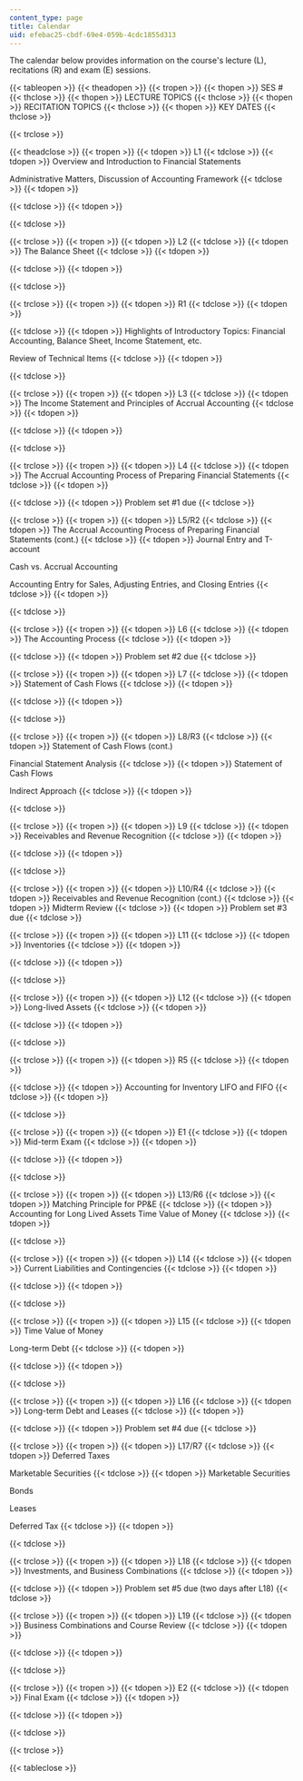 ```yaml
---
content_type: page
title: Calendar
uid: efebac25-cbdf-69e4-059b-4cdc1855d313
---
```


The calendar below provides information on the course's lecture (L), recitations (R) and exam (E) sessions.

{{< tableopen >}}
{{< theadopen >}}
{{< tropen >}}
{{< thopen >}}
SES #
{{< thclose >}}
{{< thopen >}}
LECTURE TOPICS
{{< thclose >}}
{{< thopen >}}
RECITATION TOPICS
{{< thclose >}}
{{< thopen >}}
KEY DATES
{{< thclose >}}

{{< trclose >}}

{{< theadclose >}}
{{< tropen >}}
{{< tdopen >}}
L1
{{< tdclose >}}
{{< tdopen >}}
Overview and Introduction to Financial Statements  
  
Administrative Matters, Discussion of Accounting Framework
{{< tdclose >}}
{{< tdopen >}}

{{< tdclose >}}
{{< tdopen >}}

{{< tdclose >}}

{{< trclose >}}
{{< tropen >}}
{{< tdopen >}}
L2
{{< tdclose >}}
{{< tdopen >}}
The Balance Sheet
{{< tdclose >}}
{{< tdopen >}}

{{< tdclose >}}
{{< tdopen >}}

{{< tdclose >}}

{{< trclose >}}
{{< tropen >}}
{{< tdopen >}}
R1
{{< tdclose >}}
{{< tdopen >}}

{{< tdclose >}}
{{< tdopen >}}
Highlights of Introductory Topics: Financial Accounting, Balance Sheet, Income Statement, etc.  
  
Review of Technical Items
{{< tdclose >}}
{{< tdopen >}}

{{< tdclose >}}

{{< trclose >}}
{{< tropen >}}
{{< tdopen >}}
L3
{{< tdclose >}}
{{< tdopen >}}
The Income Statement and Principles of Accrual Accounting
{{< tdclose >}}
{{< tdopen >}}

{{< tdclose >}}
{{< tdopen >}}

{{< tdclose >}}

{{< trclose >}}
{{< tropen >}}
{{< tdopen >}}
L4
{{< tdclose >}}
{{< tdopen >}}
The Accrual Accounting Process of Preparing Financial Statements
{{< tdclose >}}
{{< tdopen >}}

{{< tdclose >}}
{{< tdopen >}}
Problem set #1 due
{{< tdclose >}}

{{< trclose >}}
{{< tropen >}}
{{< tdopen >}}
L5/R2
{{< tdclose >}}
{{< tdopen >}}
The Accrual Accounting Process of Preparing Financial Statements (cont.)
{{< tdclose >}}
{{< tdopen >}}
Journal Entry and T-account  
  
Cash vs. Accrual Accounting  
  
Accounting Entry for Sales, Adjusting Entries, and Closing Entries
{{< tdclose >}}
{{< tdopen >}}

{{< tdclose >}}

{{< trclose >}}
{{< tropen >}}
{{< tdopen >}}
L6
{{< tdclose >}}
{{< tdopen >}}
The Accounting Process
{{< tdclose >}}
{{< tdopen >}}

{{< tdclose >}}
{{< tdopen >}}
Problem set #2 due
{{< tdclose >}}

{{< trclose >}}
{{< tropen >}}
{{< tdopen >}}
L7
{{< tdclose >}}
{{< tdopen >}}
Statement of Cash Flows
{{< tdclose >}}
{{< tdopen >}}

{{< tdclose >}}
{{< tdopen >}}

{{< tdclose >}}

{{< trclose >}}
{{< tropen >}}
{{< tdopen >}}
L8/R3
{{< tdclose >}}
{{< tdopen >}}
Statement of Cash Flows (cont.)  
  
Financial Statement Analysis
{{< tdclose >}}
{{< tdopen >}}
Statement of Cash Flows  
  
Indirect Approach
{{< tdclose >}}
{{< tdopen >}}

{{< tdclose >}}

{{< trclose >}}
{{< tropen >}}
{{< tdopen >}}
L9
{{< tdclose >}}
{{< tdopen >}}
Receivables and Revenue Recognition
{{< tdclose >}}
{{< tdopen >}}

{{< tdclose >}}
{{< tdopen >}}

{{< tdclose >}}

{{< trclose >}}
{{< tropen >}}
{{< tdopen >}}
L10/R4
{{< tdclose >}}
{{< tdopen >}}
Receivables and Revenue Recognition (cont.)
{{< tdclose >}}
{{< tdopen >}}
Midterm Review
{{< tdclose >}}
{{< tdopen >}}
Problem set #3 due
{{< tdclose >}}

{{< trclose >}}
{{< tropen >}}
{{< tdopen >}}
L11
{{< tdclose >}}
{{< tdopen >}}
Inventories
{{< tdclose >}}
{{< tdopen >}}

{{< tdclose >}}
{{< tdopen >}}

{{< tdclose >}}

{{< trclose >}}
{{< tropen >}}
{{< tdopen >}}
L12
{{< tdclose >}}
{{< tdopen >}}
Long-lived Assets
{{< tdclose >}}
{{< tdopen >}}

{{< tdclose >}}
{{< tdopen >}}

{{< tdclose >}}

{{< trclose >}}
{{< tropen >}}
{{< tdopen >}}
R5
{{< tdclose >}}
{{< tdopen >}}

{{< tdclose >}}
{{< tdopen >}}
Accounting for Inventory LIFO and FIFO
{{< tdclose >}}
{{< tdopen >}}

{{< tdclose >}}

{{< trclose >}}
{{< tropen >}}
{{< tdopen >}}
E1
{{< tdclose >}}
{{< tdopen >}}
Mid-term Exam
{{< tdclose >}}
{{< tdopen >}}

{{< tdclose >}}
{{< tdopen >}}

{{< tdclose >}}

{{< trclose >}}
{{< tropen >}}
{{< tdopen >}}
L13/R6
{{< tdclose >}}
{{< tdopen >}}
Matching Principle for PP&E
{{< tdclose >}}
{{< tdopen >}}
Accounting for Long Lived Assets Time Value of Money
{{< tdclose >}}
{{< tdopen >}}

{{< tdclose >}}

{{< trclose >}}
{{< tropen >}}
{{< tdopen >}}
L14
{{< tdclose >}}
{{< tdopen >}}
Current Liabilities and Contingencies
{{< tdclose >}}
{{< tdopen >}}

{{< tdclose >}}
{{< tdopen >}}

{{< tdclose >}}

{{< trclose >}}
{{< tropen >}}
{{< tdopen >}}
L15
{{< tdclose >}}
{{< tdopen >}}
Time Value of Money  
  
Long-term Debt
{{< tdclose >}}
{{< tdopen >}}

{{< tdclose >}}
{{< tdopen >}}

{{< tdclose >}}

{{< trclose >}}
{{< tropen >}}
{{< tdopen >}}
L16
{{< tdclose >}}
{{< tdopen >}}
Long-term Debt and Leases
{{< tdclose >}}
{{< tdopen >}}

{{< tdclose >}}
{{< tdopen >}}
Problem set #4 due
{{< tdclose >}}

{{< trclose >}}
{{< tropen >}}
{{< tdopen >}}
L17/R7
{{< tdclose >}}
{{< tdopen >}}
Deferred Taxes  
  
Marketable Securities
{{< tdclose >}}
{{< tdopen >}}
Marketable Securities  
  
Bonds  
  
Leases  
  
Deferred Tax
{{< tdclose >}}
{{< tdopen >}}

{{< tdclose >}}

{{< trclose >}}
{{< tropen >}}
{{< tdopen >}}
L18
{{< tdclose >}}
{{< tdopen >}}
Investments, and Business Combinations
{{< tdclose >}}
{{< tdopen >}}

{{< tdclose >}}
{{< tdopen >}}
Problem set #5 due (two days after L18)
{{< tdclose >}}

{{< trclose >}}
{{< tropen >}}
{{< tdopen >}}
L19
{{< tdclose >}}
{{< tdopen >}}
Business Combinations and Course Review
{{< tdclose >}}
{{< tdopen >}}

{{< tdclose >}}
{{< tdopen >}}

{{< tdclose >}}

{{< trclose >}}
{{< tropen >}}
{{< tdopen >}}
E2
{{< tdclose >}}
{{< tdopen >}}
Final Exam
{{< tdclose >}}
{{< tdopen >}}

{{< tdclose >}}
{{< tdopen >}}

{{< tdclose >}}

{{< trclose >}}

{{< tableclose >}}